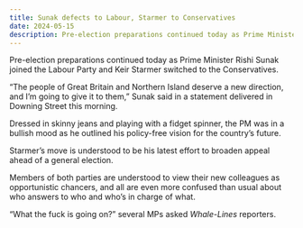 ```yaml
---
title: Sunak defects to Labour, Starmer to Conservatives 
date: 2024-05-15
description: Pre-election preparations continued today as Prime Minister Rishi Sunak joined the Labour Party and Keir Starmer switched to the Conservatives.
---
```


Pre-election preparations continued today as Prime Minister Rishi Sunak joined the Labour Party and Keir Starmer switched to the Conservatives.

“The people of Great Britain and Northern Island deserve a new direction, and I’m going to give it to them,” Sunak said in a statement delivered in Downing Street this morning.

Dressed in skinny jeans and playing with a fidget spinner, the PM was in a bullish mood as he outlined his policy-free vision for the country’s future.

Starmer’s move is understood to be his latest effort to broaden appeal ahead of a general election.

Members of both parties are understood to view their new colleagues as opportunistic chancers, and all are even more confused than usual about who answers to who and who’s in charge of what. 

“What the fuck is going on?” several MPs asked _Whale-Lines_ reporters.
